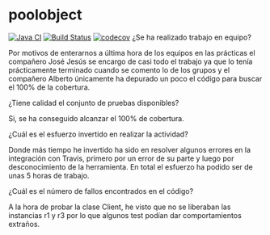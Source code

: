 poolobject
==========

[![Java CI](https://github.com/Kencho/poolobject/actions/workflows/ci.yml/badge.svg)](https://github.com/Kencho/poolobject/actions/workflows/ci.yml) [![Build Status](https://app.travis-ci.com/Kencho/poolobject.svg?branch=master)](https://app.travis-ci.com/Kencho/poolobject) [![codecov](https://codecov.io/gh/Kencho/poolobject/branch/master/graph/badge.svg)](https://codecov.io/gh/Kencho/poolobject)
¿Se ha realizado trabajo en equipo?  

Por motivos de enterarnos a última hora de los equipos en las prácticas el compañero José Jesús se encargo de casi todo el trabajo ya que lo tenía prácticamente terminado cuando se comento lo de los grupos y el compañero Alberto únicamente ha depurado un poco el código para buscar el 100% de la cobertura.

 

¿Tiene calidad el conjunto de pruebas disponibles?  

Si, se ha conseguido alcanzar el 100% de cobertura.  

 

¿Cuál es el esfuerzo invertido en realizar la actividad?  

Donde más tiempo he invertido ha sido en resolver algunos errores en la integración con Travis, primero por un error de su parte y luego por desconocimiento de la herramienta. En total el esfuerzo ha podido ser de unas 5 horas de trabajo.  

 

¿Cuál es el número de fallos encontrados en el código? 

A la hora de probar la clase Client, he visto que no se liberaban las instancias r1 y r3 por lo que algunos test podían dar comportamientos extraños.  
